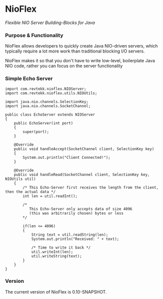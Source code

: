 # NioFlex
*Flexible NIO Server Building-Blocks for Java*

### Purpose & Functionality

NioFlex allows developers to quickly create Java NIO-driven servers, which typically
require a lot more work than traditional blocking I/O servers.

NioFlex makes it so that you don't have to write low-level, boilerplate Java NIO code,
rather you can focus on the server functionality

### Simple Echo Server

```
import com.revtekk.nioflex.NIOServer;
import com.revtekk.nioflex.utils.NIOUtils;

import java.nio.channels.SelectionKey;
import java.nio.channels.SocketChannel;

public class EchoServer extends NIOServer
{
    public EchoServer(int port)
    {
        super(port);
    }
    
    @Override
    public void handleAccept(SocketChannel client, SelectionKey key)
    {
        System.out.println("Client Connected!");
    }
    
    @Override
    public void handleRead(SocketChannel client, SelectionKey key, NIOUtils util)
    {
        /* This Echo-Server first receives the length from the client, then the actual data */
        int len = util.readInt();
        
        /* 
           This Echo-Server only accepts data of size 4096 
           (this was arbitrarily chosen) bytes or less 
        */
        
        if(len <= 4096)
        {
            String text = util.readString(len);
            System.out.println("Received: " + text);
            
            /* Time to write it back */
            util.writeInt(len);
            util.writeString(text);
        }
    }
}

```


### Version

The current version of NioFlex is 0.10-SNAPSHOT.
